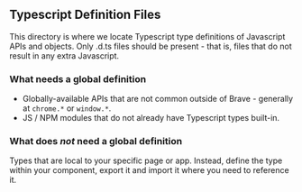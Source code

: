 ## Typescript Definition Files

This directory is where we locate Typescript type definitions of Javascript APIs and objects. Only .d.ts files should be present - that is, files that do not result in any extra Javascript.

### What needs a global definition

- Globally-available APIs that are not common outside of Brave - generally at `chrome.*` or `window.*`.
- JS / NPM modules that do not already have Typescript types built-in.

### What does _not_ need a global definition

Types that are local to your specific page or app. Instead, define the type within your component, export it and import it where you need to reference it.
